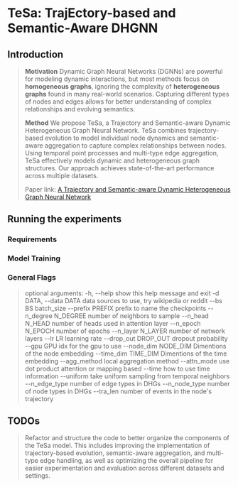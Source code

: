 # TeSa: TrajEctory-based and Semantic-Aware DHGNN

## Introduction

> **Motivation** Dynamic Graph Neural Networks (DGNNs) are powerful for modeling dynamic interactions, but most methods focus on **homogeneous graphs**, ignoring the complexity of **heterogeneous graphs** found in many real-world scenarios. Capturing different types of nodes and edges allows for better understanding of complex relationships and evolving semantics.
>
> **Method** We propose TeSa, a Trajectory and Semantic-aware Dynamic Heterogeneous Graph Neural Network. TeSa combines trajectory-based evolution to model individual node dynamics and semantic-aware aggregation to capture complex relationships between nodes. Using temporal point processes and multi-type edge aggregation, TeSa effectively models dynamic and heterogeneous graph structures. Our approach achieves state-of-the-art performance across multiple datasets.
>
> Paper link: [A Trajectory and Semantic-aware Dynamic Heterogeneous Graph Neural Network](https://openreview.net/pdf?id=ZD9811KEYd)

## Running the experiments

### Requirements

### Model Training

### General Flags

> optional arguments:
  -h, --help              show this help message and exit
  -d DATA, --data DATA    data sources to use, try wikipedia or reddit
  --bs BS                 batch_size
  --prefix PREFIX         prefix to name the checkpoints
  --n_degree N_DEGREE     number of neighbors to sample
  --n_head N_HEAD         number of heads used in attention layer
  --n_epoch N_EPOCH       number of epochs
  --n_layer N_LAYER       number of network layers
  --lr LR                 learning rate
  --drop_out DROP_OUT     dropout probability
  --gpu GPU               idx for the gpu to use
  --node_dim NODE_DIM     Dimentions of the node embedding
  --time_dim TIME_DIM     Dimentions of the time embedding
  --agg_method            local aggregation method
  --attn_mode             use dot product attention or mapping based
  --time                  how to use time information
  --uniform               take uniform sampling from temporal neighbors
  --n_edge_type           number of edge types in DHGs
  --n_node_type           number of node types in DHGs
  --tra_len               number of events in the node's trajectory

## TODOs

> Refactor and structure the code to better organize the components of the TeSa model. This includes improving the implementation of trajectory-based evolution, semantic-aware aggregation, and multi-type edge handling, as well as optimizing the overall pipeline for easier experimentation and evaluation across different datasets and settings.
